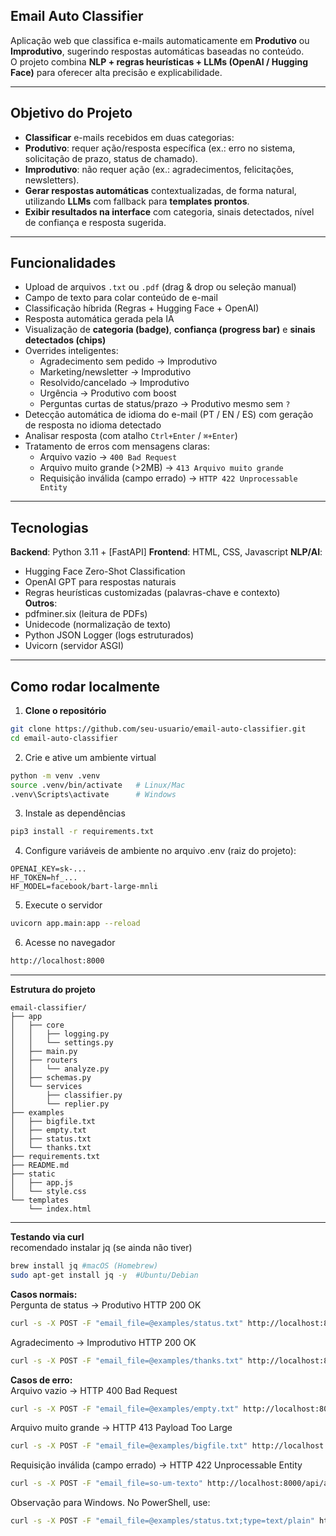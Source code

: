## Email Auto Classifier

Aplicação web que classifica e-mails automaticamente em **Produtivo** ou **Improdutivo**, sugerindo respostas automáticas baseadas no conteúdo.  
O projeto combina **NLP + regras heurísticas + LLMs (OpenAI / Hugging Face)** para oferecer alta precisão e explicabilidade.

---

## Objetivo do Projeto

- **Classificar** e-mails recebidos em duas categorias:
- **Produtivo**: requer ação/resposta específica (ex.: erro no sistema, solicitação de prazo, status de chamado).
- **Improdutivo**: não requer ação (ex.: agradecimentos, felicitações, newsletters).
- **Gerar respostas automáticas** contextualizadas, de forma natural, utilizando **LLMs** com fallback para **templates prontos**.
- **Exibir resultados na interface** com categoria, sinais detectados, nível de confiança e resposta sugerida.

---

## Funcionalidades

- Upload de arquivos `.txt` ou `.pdf` (drag & drop ou seleção manual)  
- Campo de texto para colar conteúdo de e-mail  
- Classificação híbrida (Regras + Hugging Face + OpenAI)  
- Resposta automática gerada pela IA  
- Visualização de **categoria (badge)**, **confiança (progress bar)** e **sinais detectados (chips)**  
- Overrides inteligentes:
    - Agradecimento sem pedido → Improdutivo  
    - Marketing/newsletter → Improdutivo  
    - Resolvido/cancelado → Improdutivo  
    - Urgência → Produtivo com boost  
    - Perguntas curtas de status/prazo → Produtivo mesmo sem `?`
- Detecção automática de idioma do e-mail (PT / EN / ES) com geração de resposta no idioma detectado  
- Analisar resposta (com atalho `Ctrl+Enter` / `⌘+Enter`)  
- Tratamento de erros com mensagens claras:  
    - Arquivo vazio → `400 Bad Request`  
    - Arquivo muito grande (>2MB) → `413 Arquivo muito grande`  
    - Requisição inválida (campo errado) → `HTTP 422 Unprocessable Entity`

---

## Tecnologias

**Backend**: Python 3.11 + [FastAPI]
**Frontend**: HTML, CSS, Javascript
**NLP/AI**:
  - Hugging Face Zero-Shot Classification
  - OpenAI GPT para respostas naturais
  - Regras heurísticas customizadas (palavras-chave e contexto)  
**Outros**:
  - pdfminer.six (leitura de PDFs)
  - Unidecode (normalização de texto)
  - Python JSON Logger (logs estruturados)
  - Uvicorn (servidor ASGI)

---

## Como rodar localmente

1. **Clone o repositório**
```bash 
git clone https://github.com/seu-usuario/email-auto-classifier.git
cd email-auto-classifier 
```

2. Crie e ative um ambiente virtual
```bash 
python -m venv .venv
source .venv/bin/activate   # Linux/Mac
.venv\Scripts\activate      # Windows
```

3. Instale as dependências
```bash 
pip3 install -r requirements.txt
```

4. Configure variáveis de ambiente no arquivo .env (raiz do projeto):
```
OPENAI_KEY=sk-...
HF_TOKEN=hf_...
HF_MODEL=facebook/bart-large-mnli
```

5. Execute o servidor
```bash 
uvicorn app.main:app --reload
```

6. Acesse no navegador
```bash 
http://localhost:8000
```

---

**Estrutura do projeto**
```
email-classifier/
├── app
│   ├── core
│   │   ├── logging.py
│   │   └── settings.py
│   ├── main.py
│   ├── routers
│   │   └── analyze.py
│   ├── schemas.py
│   └── services
│       ├── classifier.py
│       └── replier.py
├── examples
│   ├── bigfile.txt
│   ├── empty.txt
│   ├── status.txt
│   └── thanks.txt
├── requirements.txt
├── README.md
├── static
│   ├── app.js
│   └── style.css
└── templates
    └── index.html
```
---

**Testando via curl**<br>
recomendado instalar jq (se ainda não tiver)
```bash 
brew install jq #macOS (Homebrew)
sudo apt-get install jq -y  #Ubuntu/Debian
```


**Casos normais:**<br>
Pergunta de status -> Produtivo HTTP 200 OK
```bash  
curl -s -X POST -F "email_file=@examples/status.txt" http://localhost:8000/api/analyze | jq . 
```

Agradecimento -> Improdutivo HTTP 200 OK
```bash 
curl -s -X POST -F "email_file=@examples/thanks.txt" http://localhost:8000/api/analyze | jq . 
```

**Casos de erro:**<br>
Arquivo vazio -> HTTP 400 Bad Request
```bash 
curl -s -X POST -F "email_file=@examples/empty.txt" http://localhost:8000/api/analyze | jq .
```
Arquivo muito grande -> HTTP 413 Payload Too Large
```bash 
curl -s -X POST -F "email_file=@examples/bigfile.txt" http://localhost:8000/api/analyze | jq .
```
Requisição inválida (campo errado) → HTTP 422 Unprocessable Entity
```bash 
curl -s -X POST -F "email_file=so-um-texto" http://localhost:8000/api/analyze | jq .
```

Observação para Windows.
No PowerShell, use:
```bash 
curl -s -X POST -F "email_file=@examples/status.txt;type=text/plain" http://localhost:8000/api/analyze | jq .
```